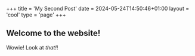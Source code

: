 +++
title = 'My Second Post'
date = 2024-05-24T14:50:46+01:00
layout = 'cool'
type = 'page'
+++

## Welcome to the website!

Wowie! Look at *that!*!